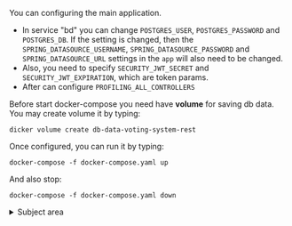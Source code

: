 You can configuring the main application.
- In service "bd" you can change ```POSTGRES_USER```, ```POSTGRES_PASSWORD``` and ```POSTGRES_DB```.
If the setting is changed, then the ```SPRING_DATASOURCE_USERNAME```, ```SPRING_DATASOURCE_PASSWORD``` and ```SPRING_DATASOURCE_URL``` settings in the ```app```  will also need to be changed.
- Also, you need to specify ```SECURITY_JWT_SECRET``` and ```SECURITY_JWT_EXPIRATION```, which are token params. 
- After can configure ```PROFILING_ALL_CONTROLLERS```

Before start docker-compose you need have **volume** for saving db data. You may create volume it by typing:

```
dicker volume create db-data-voting-system-rest
```

Once configured, you can run it by typing:

```
docker-compose -f docker-compose.yaml up
```

And also stop:

```
docker-compose -f docker-compose.yaml down
```

<details>
   <summary> Subject area</summary>

```yaml
version: '2'

services:
  app:
    container_name: app
    image: 'voting-system-rest:latest'
    build:
      context: .
    ports:
      - "8080:8080"
    depends_on:
      - db
    environment:
      - SPRING_DATASOURCE_URL=jdbc:postgresql://db:5432/voting-system-rest-db
      - SPRING_DATASOURCE_USERNAME=user01
      - SPRING_DATASOURCE_PASSWORD=password01
      - SECURITY_JWT_SECRET=4528482B4D6251655468566D597133743677397A24432646294A404E63526655
      - SECURITY_JWT_EXPIRATION=604800
  db:
    container_name: db
    image: 'postgres:14.5-alpine'
    volumes:
      - db-data-voting-system-rest:/var/lib/postgresql/data
    environment:
      - POSTGRES_DB=voting-system-rest-db
      - POSTGRES_USER=user01
      - POSTGRES_PASSWORD=password01
volumes:
  db-data-voting-system-rest:
    external: true
    
```

</details>

